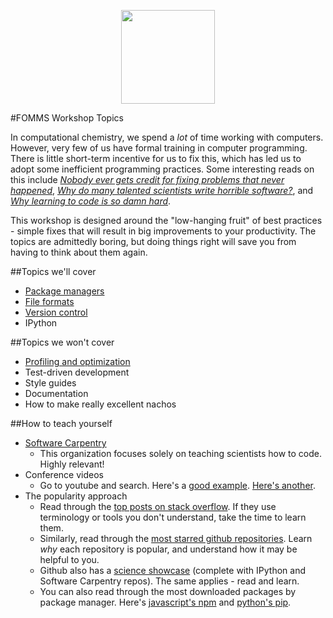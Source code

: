 <p align="center">
 <img src="http://www.fomms.org/files/logo2015.jpg" height="150px" />
</p>

#FOMMS Workshop Topics

In computational chemistry, we spend a *lot* of time working with computers. However, very few of us have formal training in computer programming. There is little short-term incentive for us to fix this, which has led us to adopt some inefficient programming practices. Some interesting reads on this include [*Nobody ever gets credit for fixing problems that never happened*](http://web.mit.edu/nelsonr/www/Repenning=Sterman_CMR_su01_.pdf), [*Why do many talented scientists write horrible software?*](http://academia.stackexchange.com/questions/17781/why-do-many-talented-scientists-write-horrible-software), and [*Why learning to code is so damn hard*](http://www.vikingcodeschool.com/posts/why-learning-to-code-is-so-damn-hard).

This workshop is designed around the "low-hanging fruit" of best practices - simple fixes that will result in big improvements to your productivity. The topics are admittedly boring, but doing things right will save you from having to think about them again.

##Topics we'll cover

 * [Package managers](/package_managers/README.md)
 * [File formats](/file_formats/README.md)
 * [Version control](/version_control/README.md)
 * IPython

##Topics we won't cover

 * [Profiling and optimization](/optimization/README.md)
 * Test-driven development
 * Style guides
 * Documentation
 * How to make really excellent nachos 

##How to teach yourself

 * [Software Carpentry](https://www.youtube.com/watch?v=HhwElTL-mdI)
   - This organization focuses solely on teaching scientists how to code. Highly relevant!
 * Conference videos
   - Go to youtube and search. Here's a [good example](https://www.youtube.com/watch?v=OSGv2VnC0go). [Here's another](https://www.youtube.com/watch?v=HhwElTL-mdI).
 * The popularity approach
   - Read through the [top posts on stack overflow](http://stackoverflow.com/questions?sort=votes). If they use terminology or tools you don't understand, take the time to learn them.
   - Similarly, read through the [most starred github repositories](https://github.com/search?q=stars:%3E1&s=stars&type=Repositories). Learn *why* each repository is popular, and understand how it may be helpful to you.
   - Github also has a [science showcase](https://github.com/showcases/science) (complete with IPython and Software Carpentry repos). The same applies - read and learn.
   - You can also read through the most downloaded packages by package manager. Here's [javascript's npm](https://www.npmjs.com/browse/star) and [python's pip](http://pypi-ranking.info/alltime).
